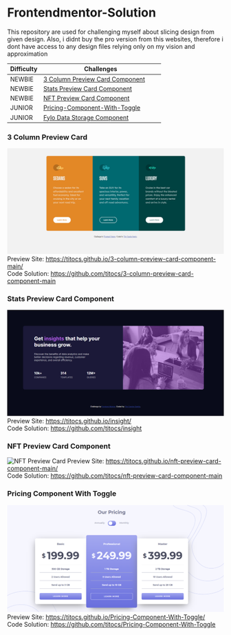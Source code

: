 # Frontendmentor-Solution

This repository are used for challenging myself about slicing design from given design. Also, i didnt buy the pro version from this websites, therefore i dont have access to any design files relying only on my vision and approximation

| **Difficulty** | **Challenges** |
|---|---|
| NEWBIE | [3 Column Preview Card Component](#3-column-preview-card) &nbsp; &nbsp; &nbsp; &nbsp;|
| NEWBIE | [Stats Preview Card Component](#stats-preview-card-component) &nbsp; &nbsp; &nbsp; &nbsp;|
| NEWBIE | [NFT Preview Card Component](#nft-preview-card-component) &nbsp; &nbsp; &nbsp; &nbsp;|
| JUNIOR | [Pricing-Component-With-Toggle](#pricing-component-with-toggle) &nbsp; &nbsp; &nbsp; &nbsp;|
| JUNIOR | [Fylo Data Storage Component](https://www.frontendmentor.io/solutions/fylodatastoragecomponentmaster-NVJtBst4y) &nbsp; &nbsp; &nbsp; &nbsp;|

### 3 Column Preview Card
![3 Column Preview Card](/images/3ColumnPreviewCard.png)
Preview Site: https://titocs.github.io/3-column-preview-card-component-main/ <br>
Code Solution: https://github.com/titocs/3-column-preview-card-component-main

### Stats Preview Card Component
![Stats Preview Card](/images/insight.PNG)
Preview Site: https://titocs.github.io/insight/ <br>
Code Solution: https://github.com/titocs/insight

### NFT Preview Card Component
![NFT Preview Card](/images/NfTreview.png)
Preview Site: https://titocs.github.io/nft-preview-card-component-main/ <br>
Code Solution: https://github.com/titocs/nft-preview-card-component-main

### Pricing Component With Toggle
![Pricing Component](/images/pricing-component.png)
Preview Site: https://titocs.github.io/Pricing-Component-With-Toggle/ <br>
Code Solution: https://github.com/titocs/Pricing-Component-With-Toggle
